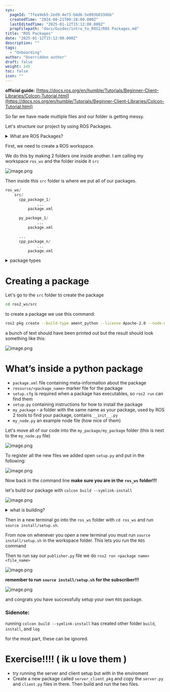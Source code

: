 ```yaml
---
sys:
  pageId: "7fea9eb5-2ed9-4e73-b6d6-5e093b833dbb"
  createdTime: "2024-08-21T00:28:00.000Z"
  lastEditedTime: "2025-01-12T15:12:00.000Z"
  propFilepath: "docs/Guides/intro_to_ROS2/ROS Packages.md"
title: "ROS Packages"
date: "2025-01-12T15:12:00.000Z"
description: ""
tags:
  - "Onboarding"
author: "Overridden author"
draft: false
weight: 145
toc: false
icon: ""
---
```


**official guide:** [https://docs.ros.org/en/humble/Tutorials/Beginner-Client-Libraries/Colcon-Tutorial.html](https://docs.ros.org/en/humble/Tutorials/Beginner-Client-Libraries/Colcon-Tutorial.html)

So far we have made multiple files and our folder is getting messy.

Let's structure our project by using ROS Packages.

<details>

<summary>What are ROS Packages?</summary>

ROS Packages are, as the name implies, packages of code that are highly sharable between ROS developers.

They consist of a folder, `package.xml` file, and source code

```python
      cpp_package_1/
		      ... imagine much code files here ..
          package.xml
```

</details>

First, we need to create a ROS workspace.

We do this by making 2 folders one inside another. I am calling my workspace `ros_ws` and the folder inside it `src`

![image.png](https://prod-files-secure.s3.us-west-2.amazonaws.com/d518164a-d88e-44d1-a4ee-3adb3bd8bce0/70706947-fd18-4537-a67b-e12946812d31/image.png?X-Amz-Algorithm=AWS4-HMAC-SHA256&X-Amz-Content-Sha256=UNSIGNED-PAYLOAD&X-Amz-Credential=ASIAZI2LB466T7WCM67E%2F20250526%2Fus-west-2%2Fs3%2Faws4_request&X-Amz-Date=20250526T181133Z&X-Amz-Expires=3600&X-Amz-Security-Token=IQoJb3JpZ2luX2VjEIL%2F%2F%2F%2F%2F%2F%2F%2F%2F%2FwEaCXVzLXdlc3QtMiJHMEUCIQCqa%2BhwK%2F9KJQx3LjzNHNz18ao2gT2rICu08cSdxWDl2gIgQoU5h8nyIhbnNw15EI1sQYbL04pmYMCII1hz1EFwGrcq%2FwMISxAAGgw2Mzc0MjMxODM4MDUiDG9CRjCtaGABSiQRsircAwEMQbT%2FZ2HxoB8qWe8tr6P7VxvIv6nuXhwqIs5t8L3MK%2FvD1Jz21zpht70VRTsOjDicWAilnfIOxNQBbpPB952A1Wurw6H8lwChNURNPBdNjTfyz5VKC9umprvgBsl6sdvPsQ5s3%2FOzwGhoWCn5Vihs6ciylzpbqmMoVwm5XorY9SbM4Ny%2FRje15FsaTs79Hc5VaTMSD6xWuMCjorNAXEnb0Lb0EjrIXcZdFtb18QBw5IIoNXe0buIhAhZ38HLEw2hlY%2FYp5MJNXKDF0XcvUDVDCaEXWUy5KDf5yTadIWff7hZcNzk3fvY3jK%2BPsAEniHkN1BWrRHp7YNrbt5UaFZloq%2Fg0X3TYCdOpAdQ%2B8BXMMYe5IaWZE5MvRjWjUn3FBVok32zRyp%2B%2BexHNPgbZMzgeRoB2XTZafpacEh356OsDZGpxyxL%2Fc1ORHBlp%2FefyLsNSg9IAvM003TIRRtTPaumPHYXuT9XrZ8sG%2FfLSaVhND9uBUoYlWyLnXFzrISybzJvLu%2BhfJtSM7b9onXbhP%2FBIApFNydRXZA36z%2FTUAPC0zn6OQi4JYbg9fk8hRaRrhc9kHGnBc9U4k9c3K%2Boj09AEyzrz3MOW6y%2FD2Q%2BYfm5rVB6%2FyUZOeUNQXUBeMO%2FP0sEGOqUBl97KxqOXGcg%2B9hHCqQVkfeFds4nmFFvYMkbSHDNHD6feX8XcU1Cmwic4BrKFSjCYBTcJh3soJGeaDJT3C%2BI8%2FFyK2FiWCrD9MXZic86d1FSiAZRXlpfZ9Z5qxN2aOSB%2Ba%2BV4saedr2RBQxKJHVGRHQkwGyF5%2FNZAZUAH3%2F%2BsF38DwyLvXYfabWwSpBFDHvFHZWKFjHKhTBrVaT7dxEJk0iU6noQp&X-Amz-Signature=feeb24205f1966325cf5597ffdafc70c5790b28185e87fb116f5927451dae814&X-Amz-SignedHeaders=host&x-id=GetObject)

Then inside this `src` folder is where we put all of our packages.

```python
ros_ws/
    src/
      cpp_package_1/
		      ...
          package.xml

      py_package_1/
		      ...
          package.xml

      ...
      cpp_package_n/
		      ...
          package.xml

```

<details>

<summary>package types</summary>

packages can be either `C++` or python.

the intern file structure is different for each but for this guide we will stick to creating python packages

</details>

# Creating a package

Let's go to the `src` folder to create the package

```bash
cd ros2_ws/src
```

to create a package we use this command:

```bash
ros2 pkg create --build-type ament_python --license Apache-2.0 --node-name my_node my_package
```

a bunch of text should have been printed out but the result should look something like this:

![image.png](https://prod-files-secure.s3.us-west-2.amazonaws.com/d518164a-d88e-44d1-a4ee-3adb3bd8bce0/e6cf1e3f-8512-4a3e-b131-079f800bf3e8/image.png?X-Amz-Algorithm=AWS4-HMAC-SHA256&X-Amz-Content-Sha256=UNSIGNED-PAYLOAD&X-Amz-Credential=ASIAZI2LB466T7WCM67E%2F20250526%2Fus-west-2%2Fs3%2Faws4_request&X-Amz-Date=20250526T181133Z&X-Amz-Expires=3600&X-Amz-Security-Token=IQoJb3JpZ2luX2VjEIL%2F%2F%2F%2F%2F%2F%2F%2F%2F%2FwEaCXVzLXdlc3QtMiJHMEUCIQCqa%2BhwK%2F9KJQx3LjzNHNz18ao2gT2rICu08cSdxWDl2gIgQoU5h8nyIhbnNw15EI1sQYbL04pmYMCII1hz1EFwGrcq%2FwMISxAAGgw2Mzc0MjMxODM4MDUiDG9CRjCtaGABSiQRsircAwEMQbT%2FZ2HxoB8qWe8tr6P7VxvIv6nuXhwqIs5t8L3MK%2FvD1Jz21zpht70VRTsOjDicWAilnfIOxNQBbpPB952A1Wurw6H8lwChNURNPBdNjTfyz5VKC9umprvgBsl6sdvPsQ5s3%2FOzwGhoWCn5Vihs6ciylzpbqmMoVwm5XorY9SbM4Ny%2FRje15FsaTs79Hc5VaTMSD6xWuMCjorNAXEnb0Lb0EjrIXcZdFtb18QBw5IIoNXe0buIhAhZ38HLEw2hlY%2FYp5MJNXKDF0XcvUDVDCaEXWUy5KDf5yTadIWff7hZcNzk3fvY3jK%2BPsAEniHkN1BWrRHp7YNrbt5UaFZloq%2Fg0X3TYCdOpAdQ%2B8BXMMYe5IaWZE5MvRjWjUn3FBVok32zRyp%2B%2BexHNPgbZMzgeRoB2XTZafpacEh356OsDZGpxyxL%2Fc1ORHBlp%2FefyLsNSg9IAvM003TIRRtTPaumPHYXuT9XrZ8sG%2FfLSaVhND9uBUoYlWyLnXFzrISybzJvLu%2BhfJtSM7b9onXbhP%2FBIApFNydRXZA36z%2FTUAPC0zn6OQi4JYbg9fk8hRaRrhc9kHGnBc9U4k9c3K%2Boj09AEyzrz3MOW6y%2FD2Q%2BYfm5rVB6%2FyUZOeUNQXUBeMO%2FP0sEGOqUBl97KxqOXGcg%2B9hHCqQVkfeFds4nmFFvYMkbSHDNHD6feX8XcU1Cmwic4BrKFSjCYBTcJh3soJGeaDJT3C%2BI8%2FFyK2FiWCrD9MXZic86d1FSiAZRXlpfZ9Z5qxN2aOSB%2Ba%2BV4saedr2RBQxKJHVGRHQkwGyF5%2FNZAZUAH3%2F%2BsF38DwyLvXYfabWwSpBFDHvFHZWKFjHKhTBrVaT7dxEJk0iU6noQp&X-Amz-Signature=0ea8d04667074c84e145ac4b0eeb9a5bfdd80937bf8b20dcc501f80d1fb70be1&X-Amz-SignedHeaders=host&x-id=GetObject)

# What’s inside a python package

- `package.xml` file containing meta-information about the package
- `resource/<package_name>` marker file for the package
- `setup.cfg` is required when a package has executables, so `ros2 run` can find them
- `setup.py` containing instructions for how to install the package
- `my_package` - a folder with the same name as your package, used by ROS 2 tools to find your package, contains `__init__.py`
- `my_node.py` an example node file (how nice of them)

Let's move all of our code into the `my_package/my_package` folder (this is next to the `my_node.py` file)

![image.png](https://prod-files-secure.s3.us-west-2.amazonaws.com/d518164a-d88e-44d1-a4ee-3adb3bd8bce0/9ce58f11-0da9-4d3e-b86d-506a9685d378/image.png?X-Amz-Algorithm=AWS4-HMAC-SHA256&X-Amz-Content-Sha256=UNSIGNED-PAYLOAD&X-Amz-Credential=ASIAZI2LB466T7WCM67E%2F20250526%2Fus-west-2%2Fs3%2Faws4_request&X-Amz-Date=20250526T181133Z&X-Amz-Expires=3600&X-Amz-Security-Token=IQoJb3JpZ2luX2VjEIL%2F%2F%2F%2F%2F%2F%2F%2F%2F%2FwEaCXVzLXdlc3QtMiJHMEUCIQCqa%2BhwK%2F9KJQx3LjzNHNz18ao2gT2rICu08cSdxWDl2gIgQoU5h8nyIhbnNw15EI1sQYbL04pmYMCII1hz1EFwGrcq%2FwMISxAAGgw2Mzc0MjMxODM4MDUiDG9CRjCtaGABSiQRsircAwEMQbT%2FZ2HxoB8qWe8tr6P7VxvIv6nuXhwqIs5t8L3MK%2FvD1Jz21zpht70VRTsOjDicWAilnfIOxNQBbpPB952A1Wurw6H8lwChNURNPBdNjTfyz5VKC9umprvgBsl6sdvPsQ5s3%2FOzwGhoWCn5Vihs6ciylzpbqmMoVwm5XorY9SbM4Ny%2FRje15FsaTs79Hc5VaTMSD6xWuMCjorNAXEnb0Lb0EjrIXcZdFtb18QBw5IIoNXe0buIhAhZ38HLEw2hlY%2FYp5MJNXKDF0XcvUDVDCaEXWUy5KDf5yTadIWff7hZcNzk3fvY3jK%2BPsAEniHkN1BWrRHp7YNrbt5UaFZloq%2Fg0X3TYCdOpAdQ%2B8BXMMYe5IaWZE5MvRjWjUn3FBVok32zRyp%2B%2BexHNPgbZMzgeRoB2XTZafpacEh356OsDZGpxyxL%2Fc1ORHBlp%2FefyLsNSg9IAvM003TIRRtTPaumPHYXuT9XrZ8sG%2FfLSaVhND9uBUoYlWyLnXFzrISybzJvLu%2BhfJtSM7b9onXbhP%2FBIApFNydRXZA36z%2FTUAPC0zn6OQi4JYbg9fk8hRaRrhc9kHGnBc9U4k9c3K%2Boj09AEyzrz3MOW6y%2FD2Q%2BYfm5rVB6%2FyUZOeUNQXUBeMO%2FP0sEGOqUBl97KxqOXGcg%2B9hHCqQVkfeFds4nmFFvYMkbSHDNHD6feX8XcU1Cmwic4BrKFSjCYBTcJh3soJGeaDJT3C%2BI8%2FFyK2FiWCrD9MXZic86d1FSiAZRXlpfZ9Z5qxN2aOSB%2Ba%2BV4saedr2RBQxKJHVGRHQkwGyF5%2FNZAZUAH3%2F%2BsF38DwyLvXYfabWwSpBFDHvFHZWKFjHKhTBrVaT7dxEJk0iU6noQp&X-Amz-Signature=16013ddccf6aafb1854724b91f99ca7f2d823328860fda9fd01f1c1bc06e75e5&X-Amz-SignedHeaders=host&x-id=GetObject)

To register all the new files we added open `setup.py` and put in the following:

![image.png](https://prod-files-secure.s3.us-west-2.amazonaws.com/d518164a-d88e-44d1-a4ee-3adb3bd8bce0/1cd7c262-4cae-4496-9d75-c178537d24a2/image.png?X-Amz-Algorithm=AWS4-HMAC-SHA256&X-Amz-Content-Sha256=UNSIGNED-PAYLOAD&X-Amz-Credential=ASIAZI2LB466T7WCM67E%2F20250526%2Fus-west-2%2Fs3%2Faws4_request&X-Amz-Date=20250526T181133Z&X-Amz-Expires=3600&X-Amz-Security-Token=IQoJb3JpZ2luX2VjEIL%2F%2F%2F%2F%2F%2F%2F%2F%2F%2FwEaCXVzLXdlc3QtMiJHMEUCIQCqa%2BhwK%2F9KJQx3LjzNHNz18ao2gT2rICu08cSdxWDl2gIgQoU5h8nyIhbnNw15EI1sQYbL04pmYMCII1hz1EFwGrcq%2FwMISxAAGgw2Mzc0MjMxODM4MDUiDG9CRjCtaGABSiQRsircAwEMQbT%2FZ2HxoB8qWe8tr6P7VxvIv6nuXhwqIs5t8L3MK%2FvD1Jz21zpht70VRTsOjDicWAilnfIOxNQBbpPB952A1Wurw6H8lwChNURNPBdNjTfyz5VKC9umprvgBsl6sdvPsQ5s3%2FOzwGhoWCn5Vihs6ciylzpbqmMoVwm5XorY9SbM4Ny%2FRje15FsaTs79Hc5VaTMSD6xWuMCjorNAXEnb0Lb0EjrIXcZdFtb18QBw5IIoNXe0buIhAhZ38HLEw2hlY%2FYp5MJNXKDF0XcvUDVDCaEXWUy5KDf5yTadIWff7hZcNzk3fvY3jK%2BPsAEniHkN1BWrRHp7YNrbt5UaFZloq%2Fg0X3TYCdOpAdQ%2B8BXMMYe5IaWZE5MvRjWjUn3FBVok32zRyp%2B%2BexHNPgbZMzgeRoB2XTZafpacEh356OsDZGpxyxL%2Fc1ORHBlp%2FefyLsNSg9IAvM003TIRRtTPaumPHYXuT9XrZ8sG%2FfLSaVhND9uBUoYlWyLnXFzrISybzJvLu%2BhfJtSM7b9onXbhP%2FBIApFNydRXZA36z%2FTUAPC0zn6OQi4JYbg9fk8hRaRrhc9kHGnBc9U4k9c3K%2Boj09AEyzrz3MOW6y%2FD2Q%2BYfm5rVB6%2FyUZOeUNQXUBeMO%2FP0sEGOqUBl97KxqOXGcg%2B9hHCqQVkfeFds4nmFFvYMkbSHDNHD6feX8XcU1Cmwic4BrKFSjCYBTcJh3soJGeaDJT3C%2BI8%2FFyK2FiWCrD9MXZic86d1FSiAZRXlpfZ9Z5qxN2aOSB%2Ba%2BV4saedr2RBQxKJHVGRHQkwGyF5%2FNZAZUAH3%2F%2BsF38DwyLvXYfabWwSpBFDHvFHZWKFjHKhTBrVaT7dxEJk0iU6noQp&X-Amz-Signature=096ac2ce4533c56afc09ad7881b31f537a88eb2b0003f7a0124f2a5108750245&X-Amz-SignedHeaders=host&x-id=GetObject)

Now back in the command line **make sure you are in the** **`ros_ws`** **folder!!!**

let's build our package with `colcon build --symlink-install`

![image.png](https://prod-files-secure.s3.us-west-2.amazonaws.com/d518164a-d88e-44d1-a4ee-3adb3bd8bce0/2f2a0d27-b173-48fd-b189-5f5c0ce65619/image.png?X-Amz-Algorithm=AWS4-HMAC-SHA256&X-Amz-Content-Sha256=UNSIGNED-PAYLOAD&X-Amz-Credential=ASIAZI2LB466T7WCM67E%2F20250526%2Fus-west-2%2Fs3%2Faws4_request&X-Amz-Date=20250526T181133Z&X-Amz-Expires=3600&X-Amz-Security-Token=IQoJb3JpZ2luX2VjEIL%2F%2F%2F%2F%2F%2F%2F%2F%2F%2FwEaCXVzLXdlc3QtMiJHMEUCIQCqa%2BhwK%2F9KJQx3LjzNHNz18ao2gT2rICu08cSdxWDl2gIgQoU5h8nyIhbnNw15EI1sQYbL04pmYMCII1hz1EFwGrcq%2FwMISxAAGgw2Mzc0MjMxODM4MDUiDG9CRjCtaGABSiQRsircAwEMQbT%2FZ2HxoB8qWe8tr6P7VxvIv6nuXhwqIs5t8L3MK%2FvD1Jz21zpht70VRTsOjDicWAilnfIOxNQBbpPB952A1Wurw6H8lwChNURNPBdNjTfyz5VKC9umprvgBsl6sdvPsQ5s3%2FOzwGhoWCn5Vihs6ciylzpbqmMoVwm5XorY9SbM4Ny%2FRje15FsaTs79Hc5VaTMSD6xWuMCjorNAXEnb0Lb0EjrIXcZdFtb18QBw5IIoNXe0buIhAhZ38HLEw2hlY%2FYp5MJNXKDF0XcvUDVDCaEXWUy5KDf5yTadIWff7hZcNzk3fvY3jK%2BPsAEniHkN1BWrRHp7YNrbt5UaFZloq%2Fg0X3TYCdOpAdQ%2B8BXMMYe5IaWZE5MvRjWjUn3FBVok32zRyp%2B%2BexHNPgbZMzgeRoB2XTZafpacEh356OsDZGpxyxL%2Fc1ORHBlp%2FefyLsNSg9IAvM003TIRRtTPaumPHYXuT9XrZ8sG%2FfLSaVhND9uBUoYlWyLnXFzrISybzJvLu%2BhfJtSM7b9onXbhP%2FBIApFNydRXZA36z%2FTUAPC0zn6OQi4JYbg9fk8hRaRrhc9kHGnBc9U4k9c3K%2Boj09AEyzrz3MOW6y%2FD2Q%2BYfm5rVB6%2FyUZOeUNQXUBeMO%2FP0sEGOqUBl97KxqOXGcg%2B9hHCqQVkfeFds4nmFFvYMkbSHDNHD6feX8XcU1Cmwic4BrKFSjCYBTcJh3soJGeaDJT3C%2BI8%2FFyK2FiWCrD9MXZic86d1FSiAZRXlpfZ9Z5qxN2aOSB%2Ba%2BV4saedr2RBQxKJHVGRHQkwGyF5%2FNZAZUAH3%2F%2BsF38DwyLvXYfabWwSpBFDHvFHZWKFjHKhTBrVaT7dxEJk0iU6noQp&X-Amz-Signature=2308dbb07b83d1ee1b4588d5589db37edc35daf1f9c6a82df6af5c9bab87ab9c&X-Amz-SignedHeaders=host&x-id=GetObject)

<details>

<summary>what is building?</summary>

if you are a CS major at Rose-Hulman you will learn the answer to this in CSSE132

but TLDR; is it combines all the code files into one program that can be run easily 

</details>

Then in a new terminal go into the `ros_ws` folder with `cd ros_ws` and run `source install/setup.sh`. 

From now on whenever you open a new terminal you must run `source install/setup.sh` in the workspace folder. This lets you run the `ROS` command

Then to run say our `publisher.py` file we do `ros2 run <package name> <file_name>`

![image.png](https://prod-files-secure.s3.us-west-2.amazonaws.com/d518164a-d88e-44d1-a4ee-3adb3bd8bce0/4f4b1219-3a44-4632-aa0a-ce3471699f59/image.png?X-Amz-Algorithm=AWS4-HMAC-SHA256&X-Amz-Content-Sha256=UNSIGNED-PAYLOAD&X-Amz-Credential=ASIAZI2LB466T7WCM67E%2F20250526%2Fus-west-2%2Fs3%2Faws4_request&X-Amz-Date=20250526T181133Z&X-Amz-Expires=3600&X-Amz-Security-Token=IQoJb3JpZ2luX2VjEIL%2F%2F%2F%2F%2F%2F%2F%2F%2F%2FwEaCXVzLXdlc3QtMiJHMEUCIQCqa%2BhwK%2F9KJQx3LjzNHNz18ao2gT2rICu08cSdxWDl2gIgQoU5h8nyIhbnNw15EI1sQYbL04pmYMCII1hz1EFwGrcq%2FwMISxAAGgw2Mzc0MjMxODM4MDUiDG9CRjCtaGABSiQRsircAwEMQbT%2FZ2HxoB8qWe8tr6P7VxvIv6nuXhwqIs5t8L3MK%2FvD1Jz21zpht70VRTsOjDicWAilnfIOxNQBbpPB952A1Wurw6H8lwChNURNPBdNjTfyz5VKC9umprvgBsl6sdvPsQ5s3%2FOzwGhoWCn5Vihs6ciylzpbqmMoVwm5XorY9SbM4Ny%2FRje15FsaTs79Hc5VaTMSD6xWuMCjorNAXEnb0Lb0EjrIXcZdFtb18QBw5IIoNXe0buIhAhZ38HLEw2hlY%2FYp5MJNXKDF0XcvUDVDCaEXWUy5KDf5yTadIWff7hZcNzk3fvY3jK%2BPsAEniHkN1BWrRHp7YNrbt5UaFZloq%2Fg0X3TYCdOpAdQ%2B8BXMMYe5IaWZE5MvRjWjUn3FBVok32zRyp%2B%2BexHNPgbZMzgeRoB2XTZafpacEh356OsDZGpxyxL%2Fc1ORHBlp%2FefyLsNSg9IAvM003TIRRtTPaumPHYXuT9XrZ8sG%2FfLSaVhND9uBUoYlWyLnXFzrISybzJvLu%2BhfJtSM7b9onXbhP%2FBIApFNydRXZA36z%2FTUAPC0zn6OQi4JYbg9fk8hRaRrhc9kHGnBc9U4k9c3K%2Boj09AEyzrz3MOW6y%2FD2Q%2BYfm5rVB6%2FyUZOeUNQXUBeMO%2FP0sEGOqUBl97KxqOXGcg%2B9hHCqQVkfeFds4nmFFvYMkbSHDNHD6feX8XcU1Cmwic4BrKFSjCYBTcJh3soJGeaDJT3C%2BI8%2FFyK2FiWCrD9MXZic86d1FSiAZRXlpfZ9Z5qxN2aOSB%2Ba%2BV4saedr2RBQxKJHVGRHQkwGyF5%2FNZAZUAH3%2F%2BsF38DwyLvXYfabWwSpBFDHvFHZWKFjHKhTBrVaT7dxEJk0iU6noQp&X-Amz-Signature=be216c6c34da8a4d779db1c6f7bdec199d16308d526f6e6835c3ff07e25f16e4&X-Amz-SignedHeaders=host&x-id=GetObject)

**remember to run** **`source install/setup.sh`** **for the subscriber!!!**

![image.png](https://prod-files-secure.s3.us-west-2.amazonaws.com/d518164a-d88e-44d1-a4ee-3adb3bd8bce0/02121119-dad4-49ec-8356-c956108b4243/image.png?X-Amz-Algorithm=AWS4-HMAC-SHA256&X-Amz-Content-Sha256=UNSIGNED-PAYLOAD&X-Amz-Credential=ASIAZI2LB466T7WCM67E%2F20250526%2Fus-west-2%2Fs3%2Faws4_request&X-Amz-Date=20250526T181133Z&X-Amz-Expires=3600&X-Amz-Security-Token=IQoJb3JpZ2luX2VjEIL%2F%2F%2F%2F%2F%2F%2F%2F%2F%2FwEaCXVzLXdlc3QtMiJHMEUCIQCqa%2BhwK%2F9KJQx3LjzNHNz18ao2gT2rICu08cSdxWDl2gIgQoU5h8nyIhbnNw15EI1sQYbL04pmYMCII1hz1EFwGrcq%2FwMISxAAGgw2Mzc0MjMxODM4MDUiDG9CRjCtaGABSiQRsircAwEMQbT%2FZ2HxoB8qWe8tr6P7VxvIv6nuXhwqIs5t8L3MK%2FvD1Jz21zpht70VRTsOjDicWAilnfIOxNQBbpPB952A1Wurw6H8lwChNURNPBdNjTfyz5VKC9umprvgBsl6sdvPsQ5s3%2FOzwGhoWCn5Vihs6ciylzpbqmMoVwm5XorY9SbM4Ny%2FRje15FsaTs79Hc5VaTMSD6xWuMCjorNAXEnb0Lb0EjrIXcZdFtb18QBw5IIoNXe0buIhAhZ38HLEw2hlY%2FYp5MJNXKDF0XcvUDVDCaEXWUy5KDf5yTadIWff7hZcNzk3fvY3jK%2BPsAEniHkN1BWrRHp7YNrbt5UaFZloq%2Fg0X3TYCdOpAdQ%2B8BXMMYe5IaWZE5MvRjWjUn3FBVok32zRyp%2B%2BexHNPgbZMzgeRoB2XTZafpacEh356OsDZGpxyxL%2Fc1ORHBlp%2FefyLsNSg9IAvM003TIRRtTPaumPHYXuT9XrZ8sG%2FfLSaVhND9uBUoYlWyLnXFzrISybzJvLu%2BhfJtSM7b9onXbhP%2FBIApFNydRXZA36z%2FTUAPC0zn6OQi4JYbg9fk8hRaRrhc9kHGnBc9U4k9c3K%2Boj09AEyzrz3MOW6y%2FD2Q%2BYfm5rVB6%2FyUZOeUNQXUBeMO%2FP0sEGOqUBl97KxqOXGcg%2B9hHCqQVkfeFds4nmFFvYMkbSHDNHD6feX8XcU1Cmwic4BrKFSjCYBTcJh3soJGeaDJT3C%2BI8%2FFyK2FiWCrD9MXZic86d1FSiAZRXlpfZ9Z5qxN2aOSB%2Ba%2BV4saedr2RBQxKJHVGRHQkwGyF5%2FNZAZUAH3%2F%2BsF38DwyLvXYfabWwSpBFDHvFHZWKFjHKhTBrVaT7dxEJk0iU6noQp&X-Amz-Signature=4af2e3b23b99436b79310f62ea2d1e78a5d31a33a8e0bf1cc8092d760e2e7f7a&X-Amz-SignedHeaders=host&x-id=GetObject)

and congrats you have successfully setup your own `ROS` package.

### Sidenote:

running `colcon build --symlink-install` has created other folder `build`, `install`, and `log`

for the most part, these can be ignored.

# Exercise!!!! ( ik u love them )

- try running the server and client setup but with in the enviroment
- Create a new package called `server_client_pkg` and copy the `server.py` and `client.py` files in there. Then build and run the two files.
